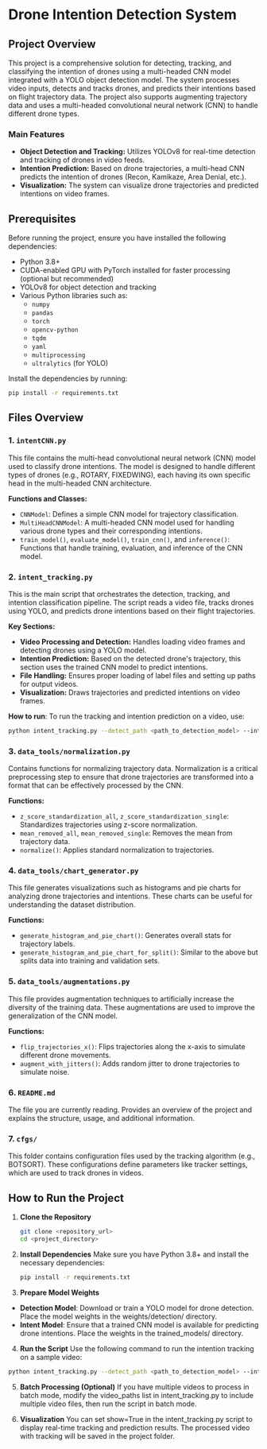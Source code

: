 # **Drone Intention Detection System**

## **Project Overview**

This project is a comprehensive solution for detecting, tracking, and classifying the intention of drones using a multi-headed CNN model integrated with a YOLO object detection model. The system processes video inputs, detects and tracks drones, and predicts their intentions based on flight trajectory data. The project also supports augmenting trajectory data and uses a multi-headed convolutional neural network (CNN) to handle different drone types.

### **Main Features**
- **Object Detection and Tracking:** Utilizes YOLOv8 for real-time detection and tracking of drones in video feeds.
- **Intention Prediction:** Based on drone trajectories, a multi-head CNN predicts the intention of drones (Recon, Kamikaze, Area Denial, etc.).
- **Visualization:** The system can visualize drone trajectories and predicted intentions on video frames.

## **Prerequisites**

Before running the project, ensure you have installed the following dependencies:
- Python 3.8+
- CUDA-enabled GPU with PyTorch installed for faster processing (optional but recommended)
- YOLOv8 for object detection and tracking
- Various Python libraries such as:
  - `numpy`
  - `pandas`
  - `torch`
  - `opencv-python`
  - `tqdm`
  - `yaml`
  - `multiprocessing`
  - `ultralytics` (for YOLO)
  
Install the dependencies by running:

```bash
pip install -r requirements.txt
```

## **Files Overview**

### **1. `intentCNN.py`**
This file contains the multi-head convolutional neural network (CNN) model used to classify drone intentions. The model is designed to handle different types of drones (e.g., ROTARY, FIXEDWING), each having its own specific head in the multi-headed CNN architecture.

**Functions and Classes:**
- `CNNModel`: Defines a simple CNN model for trajectory classification.
- `MultiHeadCNNModel`: A multi-headed CNN model used for handling various drone types and their corresponding intentions.
- `train_model()`, `evaluate_model()`, `train_cnn()`, and `inference()`: Functions that handle training, evaluation, and inference of the CNN model.

### **2. `intent_tracking.py`**
This is the main script that orchestrates the detection, tracking, and intention classification pipeline. The script reads a video file, tracks drones using YOLO, and predicts drone intentions based on their flight trajectories.

**Key Sections:**
- **Video Processing and Detection:** Handles loading video frames and detecting drones using a YOLO model.
- **Intention Prediction:** Based on the detected drone's trajectory, this section uses the trained CNN model to predict intentions.
- **File Handling:** Ensures proper loading of label files and setting up paths for output videos.
- **Visualization:** Draws trajectories and predicted intentions on video frames.

**How to run**: 
To run the tracking and intention prediction on a video, use:

```bash
python intent_tracking.py --detect_path <path_to_detection_model> --intent_path <path_to_intent_model> --video_path <path_to_video_file> --label_path <path_to_labels> --label_detailed_path <path_to_detailed_labels> --tracker_path <path_to_tracker_config> --cfg_path <path_to_tracker_cfg> --show <True/False>
```

### **3. `data_tools/normalization.py`**
Contains functions for normalizing trajectory data. Normalization is a critical preprocessing step to ensure that drone trajectories are transformed into a format that can be effectively processed by the CNN.

**Functions:**
- `z_score_standardization_all`, `z_score_standardization_single`: Standardizes trajectories using z-score normalization.
- `mean_removed_all`, `mean_removed_single`: Removes the mean from trajectory data.
- `normalize()`: Applies standard normalization to trajectories.

### **4. `data_tools/chart_generator.py`**
This file generates visualizations such as histograms and pie charts for analyzing drone trajectories and intentions. These charts can be useful for understanding the dataset distribution.

**Functions:**
- `generate_histogram_and_pie_chart()`: Generates overall stats for trajectory labels.
- `generate_histogram_and_pie_chart_for_split()`: Similar to the above but splits data into training and validation sets.

### **5. `data_tools/augmentations.py`**
This file provides augmentation techniques to artificially increase the diversity of the training data. These augmentations are used to improve the generalization of the CNN model.

**Functions:**
- `flip_trajectories_x()`: Flips trajectories along the x-axis to simulate different drone movements.
- `augment_with_jitters()`: Adds random jitter to drone trajectories to simulate noise.

### **6. `README.md`**
The file you are currently reading. Provides an overview of the project and explains the structure, usage, and additional information.

### **7. `cfgs/`**
This folder contains configuration files used by the tracking algorithm (e.g., BOTSORT). These configurations define parameters like tracker settings, which are used to track drones in videos.

## **How to Run the Project**

1. **Clone the Repository**
   ```bash
   git clone <repository_url>
   cd <project_directory>
    ```

2. **Install Dependencies**
   Make sure you have Python 3.8+ and install the necessary dependencies:
   ```bash
   pip install -r requirements.txt
    ```

3. **Prepare Model Weights**
  - **Detection Model**: Download or train a YOLO model for drone detection. Place the model weights in the weights/detection/ directory.
  - **Intent Model**: Ensure that a trained CNN model is available for predicting drone intentions. Place the weights in the trained_models/ directory.

4. **Run the Script** Use the following command to run the intention tracking on a sample video:
  ```bash
  python intent_tracking.py --detect_path <path_to_detection_model> --intent_path <path_to_intent_model> --video_path <path_to_video_file> --label_path <path_to_labels> --label_detailed_path <path_to_detailed_labels> --tracker_path <path_to_tracker_config> --cfg_path <path_to_tracker_cfg> --show True
  ```

5. **Batch Processing (Optional)** If you have multiple videos to process in batch mode, modify the video_paths list in intent_tracking.py to include multiple video files, then run the script in batch mode.

6. **Visualization** You can set show=True in the intent_tracking.py script to display real-time tracking and prediction results. The processed video with tracking will be saved in the project folder.
